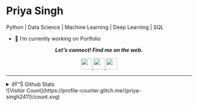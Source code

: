 # Priya Singh
Python | Data Science | Machine Learning | Deep Learning | SQL

- 🔭 I’m currently working on  Portfolio
<!--- 🌱 I’m currently learning ...
- 👯 I’m looking to collaborate on ...
- 🤔 I’m looking for help with ...
- 💬 Ask me about ...
- 📫 How to reach me: ...
- 😄 Pronouns: ...
- ⚡ Fun fact: ...
-->
<p align="center">
  <b><i>Let's connect! Find me on the web.</i></b>
<p align="center"> 
  <a href="https://www.linkedin.com/in/priyasingh2411/"> 
    <img height="30" src="https://img.shields.io/badge/linkedin-blue.svg?&style=for-the-badge&logo=linkedin&logoColor=white" />
   </a>
  <a href="https://medium.com/@priya2411.singh">
    <img height="30" src="https://img.shields.io/badge/-Medium-000000.svg?&style=for-the-badge&logo=Medium&logoColor=white" />
  </a>
  <a href="https://www.kaggle.com/priyasingh7655">
    <img height="30"  src="https://upload.wikimedia.org/wikipedia/commons/7/7c/Kaggle_logo.png" />
  </a>  
<br />
<hr />
</p>
<details>
  <summary>ðŸ“Š Github Stats</summary>
    <p align="center"> <img src="https://github-readme-stats.vercel.app/api?username=priya-singh2411&show_icons=true&theme=gotham" alt="Priya Singh | Stats" />
</details>
 ![Visitor Count](https://profile-counter.glitch.me/{priya-singh2411}/count.svg)



